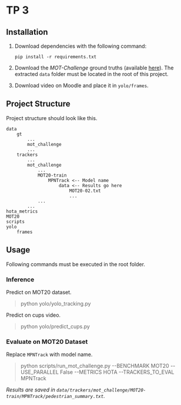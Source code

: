 # TP 3

## Installation

1. Download dependencies with the following command: 

    ```pip install -r requirements.txt```

2. Download the *MOT-Challenge* ground truths (available [here](https://omnomnom.vision.rwth-aachen.de/data/TrackEval/data.zip)). The extracted ```data``` folder must be located in the root of this project.

3. Download video on Moodle and place it in ```yolo/frames```.

## Project Structure

Project structure should look like this.

```
data
    gt
        ...
        mot_challenge
        ...
    trackers
        ...
        mot_challenge
            ...
            MOT20-train
                MPNTrack <-- Model name
                    data <-- Results go here
                        MOT20-02.txt
                        ...
            ...
        ...
hota_metrics
MOT20
scripts
yolo
    frames
```

## Usage

Following commands must be executed in the root folder.

### Inference

Predict on MOT20 dataset.

> python yolo/yolo_tracking.py

Predict on cups video.

> python yolo/predict_cups.py

### Evaluate on MOT20 Dataset

Replace ```MPNTrack``` with model name.

> python scripts/run_mot_challenge.py --BENCHMARK MOT20 --USE_PARALLEL False --METRICS HOTA --TRACKERS_TO_EVAL MPNTrack

*Results are saved in ```data/trackers/mot_challenge/MOT20-train/MPNTrack/pedestrian_summary.txt```.*
